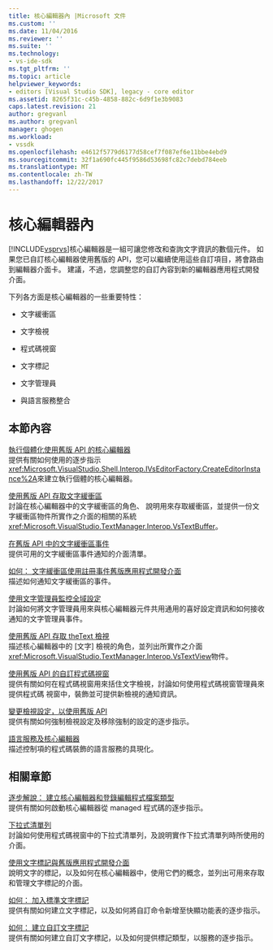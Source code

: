 ```yaml
---
title: 核心編輯器內 |Microsoft 文件
ms.custom: ''
ms.date: 11/04/2016
ms.reviewer: ''
ms.suite: ''
ms.technology:
- vs-ide-sdk
ms.tgt_pltfrm: ''
ms.topic: article
helpviewer_keywords:
- editors [Visual Studio SDK], legacy - core editor
ms.assetid: 8265f31c-c45b-4858-882c-6d9f1e3b9083
caps.latest.revision: 21
author: gregvanl
ms.author: gregvanl
manager: ghogen
ms.workload:
- vssdk
ms.openlocfilehash: e4612f5779d6177d58cef7f087ef6e11bbe4ebd9
ms.sourcegitcommit: 32f1a690fc445f9586d53698fc82c7debd784eeb
ms.translationtype: MT
ms.contentlocale: zh-TW
ms.lasthandoff: 12/22/2017
---
```

# <a name="inside-the-core-editor"></a>核心編輯器內
[!INCLUDE[vsprvs](../code-quality/includes/vsprvs_md.md)]核心編輯器是一組可讓您修改和查詢文字資訊的數個元件。 如果您已自訂核心編輯器使用舊版的 API，您可以繼續使用這些自訂項目，將會路由到編輯器介面卡。 建議，不過，您調整您的自訂內容到新的編輯器應用程式開發介面。  
  
 下列各方面是核心編輯器的一些重要特性：  
  
-   文字緩衝區  
  
-   文字檢視  
  
-   程式碼視窗  
  
-   文字標記  
  
-   文字管理員  
  
-   與語言服務整合  
  
## <a name="in-this-section"></a>本節內容  
 [執行個體化使用舊版 API 的核心編輯器](../extensibility/instantiating-the-core-editor-by-using-the-legacy-api.md)  
 提供有關如何使用的逐步指示<xref:Microsoft.VisualStudio.Shell.Interop.IVsEditorFactory.CreateEditorInstance%2A>來建立執行個體的核心編輯器。  
  
 [使用舊版 API 存取文字緩衝區](../extensibility/accessing-the-text-buffer-by-using-the-legacy-api.md)  
 討論在核心編輯器中的文字緩衝區的角色、 說明用來存取緩衝區，並提供一份文字緩衝區物件所實作之介面的相關的系統<xref:Microsoft.VisualStudio.TextManager.Interop.VsTextBuffer>。  
  
 [在舊版 API 中的文字緩衝區事件](../extensibility/text-buffer-events-in-the-legacy-api.md)  
 提供可用的文字緩衝區事件通知的介面清單。  
  
 [如何： 文字緩衝區使用註冊事件舊版應用程式開發介面](../extensibility/how-to-register-for-text-buffer-events-with-the-legacy-api.md)  
 描述如何通知文字緩衝區的事件。  
  
 [使用文字管理員監控全域設定](../extensibility/using-the-text-manager-to-monitor-global-settings.md)  
 討論如何將文字管理員用來與核心編輯器元件共用通用的喜好設定資訊和如何接收通知的文字管理員事件。  
  
 [使用舊版 API 存取 theText 檢視](../extensibility/accessing-thetext-view-by-using-the-legacy-api.md)  
 描述核心編輯器中的 [文字] 檢視的角色，並列出所實作之介面<xref:Microsoft.VisualStudio.TextManager.Interop.VsTextView>物件。  
  
 [使用舊版 API 的自訂程式碼視窗](../extensibility/customizing-code-windows-by-using-the-legacy-api.md)  
 提供有關如何在程式碼視窗用來括住文字檢視，討論如何使用程式碼視窗管理員來提供程式碼 視窗中，裝飾並可提供新檢視的通知資訊。  
  
 [變更檢視設定，以使用舊版 API](../extensibility/changing-view-settings-by-using-the-legacy-api.md)  
 提供有關如何強制檢視設定及移除強制的設定的逐步指示。  
  
 [語言服務及核心編輯器](../extensibility/language-services-and-the-core-editor.md)  
 描述控制項的程式碼裝飾的語言服務的具現化。  
  
## <a name="related-sections"></a>相關章節  
 [逐步解說： 建立核心編輯器和登錄編輯程式檔案類型](../extensibility/walkthrough-creating-a-core-editor-and-registering-an-editor-file-type.md)  
 提供有關如何啟動核心編輯器從 managed 程式碼的逐步指示。  
  
 [下拉式清單列](../extensibility/drop-down-bar.md)  
 討論如何使用程式碼視窗中的下拉式清單列，及說明實作下拉式清單列時所使用的介面。  
  
 [使用文字標記與舊版應用程式開發介面](../extensibility/using-text-markers-with-the-legacy-api.md)  
 說明文字的標記，以及如何在核心編輯器中，使用它們的概念，並列出可用來存取和管理文字標記的介面。  
  
 [如何： 加入標準文字標記](../extensibility/how-to-add-standard-text-markers.md)  
 提供有關如何建立文字標記，以及如何將自訂命令新增至快顯功能表的逐步指示。  
  
 [如何： 建立自訂文字標記](../extensibility/how-to-create-custom-text-markers.md)  
 提供有關如何建立自訂文字標記，以及如何提供標記類型，以服務的逐步指示。